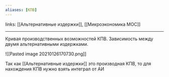 ```yaml
---
aliases: [КПВ]
---
```

links: [[Альтернативные издержки]], [[Микроэкономика MOC]]

---

Кривая производственных возможностей КПВ. Зависимость между двумя альтернативными издержками.

![[Pasted image 20210126170730.png]]

Так как [[Альтернативные издержки]] это производная КПВ, то для нахождения КПВ нужно взять интеграл от АИ
